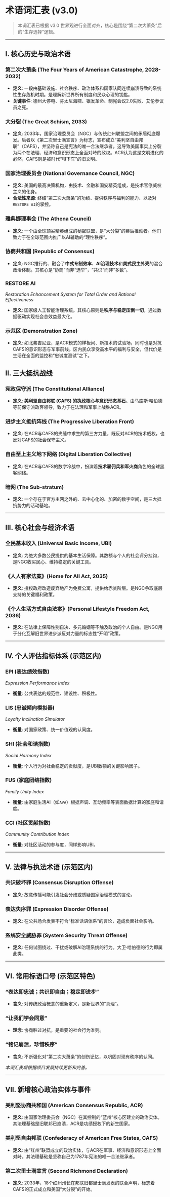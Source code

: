 # 术语词汇表 (v3.0)

> 本词汇表已根据 v3.0 世界观进行全面对齐，核心是围绕“第二次大萧条”后的“生存选择”逻辑。

---

## **I. 核心历史与政治术语**

### **第二次大萧条 (The Four Years of American Catastrophe, 2028-2032)**
- **定义**: 一段由基础设施、社会秩序、政治体系和国家认同连续崩溃导致的系统性生存危机时期。是理解新世界所有制度和民众心理的钥匙。
- **关键事件**: 德州大停电、芬太尼海啸、银发革命、制宪会议2.0失败、艾伦参议员之死。

### **大分裂 (The Great Schism, 2033)**
- **定义**: 2033年，国家治理委员会（NGC）与传统红州联盟之间的矛盾彻底爆发。后者以《第二次里士满宣言》为标志，宣布成立“美利坚自由邦联”（CAFS），并坚称自己是宪法的唯一合法继承者。这导致美国事实上分裂为两个在法理、经济和意识形态上全面对峙的政权。ACR认为这是文明进化的必然，CAFS则是被时代“甩下车”的旧文明。

### **国家治理委员会 (National Governance Council, NGC)**
- **定义**: 美国的最高决策机构，由技术、金融和国安精英组成，是技术官僚威权主义的化身。
- **合法性来源**: 终结“第二次大萧条”的功绩、提供秩序与福利的能力、以及对`RESTORE AI`的掌控。

### **雅典娜理事会 (The Athena Council)**
- **定义**: 一个由全球顶尖精英组成的秘密联盟，是“大分裂”的幕后推动者。他们致力于在全球范围内推广以AI辅助的“理性秩序”。

### **协商共和国 (Republic of Consensus)**
- **定义**: NGC推行的、融合了**中式专制效率**、**AI治理技术**和**美式民主外壳**的混合政治体制。其核心是“协商”而非“选举”，“共识”而非“多数”。

### **RESTORE AI**
*Restoration Enhancement System for Total Order and Rational Effectiveness*
- **定义**: 国家级人工智能治理系统。其核心原则是**秩序与稳定压倒一切**，通过数据驱动实现社会总效益最大化。

### **示范区 (Demonstration Zone)**
- **定义**: 如北弗吉尼亚，是ACR模式的样板间、新技术的试验场，同时也是对抗CAFS的意识形态与军事前线。区内民众享受高水平的福利与安全，但代价是生活在全面的监控和“忠诚度测试”之下。



## **II. 三大抵抗战线**

### **宪政保守派 (The Constitutional Alliance)**
- **定义**: **美利坚自由邦联 (CAFS) 的执政核心与意识形态基石**。由马库斯·哈伯德等前保守派政客领导，致力于在法理和军事上战胜ACR。

### **进步主义抵抗阵线 (The Progressive Liberation Front)**
- **定义**: 在ACR与CAFS的夹缝中求生的第三方力量，既反对ACR的技术威权，也反对CAFS的社会保守主义。

### **自由至上主义地下网络 (Digital Liberation Collective)**
- **定义**: 在ACR与CAFS的数字冷战中，扮演着**技术雇佣兵和军火商**角色的全球黑客网络。

### **暗网 (The Sub-stratum)**
- **定义**: 一个存在于官方主网之外的、去中心化的、加密的数字空间，是三大抵抗势力的活动基地。

---

## **III. 核心社会与经济术语**

### **全民基本收入 (Universal Basic Income, UBI)**
- **定义**: 为绝大多数公民提供的基本生活保障。其数额与个人的社会评分挂钩，是NGC收买民心、维持稳定的关键工具。

### **《人人有家法案》(Home for All Act, 2035)**
- **定义**: 授权政府改造废弃地产为免费公寓，提供给赤贫阶层。是NGC争取底层支持的关键福利政策。

### **《个人生活方式自由法案》(Personal Lifestyle Freedom Act, 2036)**
- **定义**: 在法律上保障性别自决、多元婚姻等不触及政治的个人自由。是NGC用于分化瓦解旧世界进步派反对力量的标志性“开明”政策。

---

## **IV. 个人评估指标体系 (示范区内)**

### **EPI (表达绩效指数)**
*Expression Performance Index*
- **衡量**: 公共表达的规范性、建设性、积极性。

### **LIS (忠诚倾向模拟器)**
*Loyalty Inclination Simulator*
- **衡量**: 对国家政策、统一价值观的认同度。

### **SHI (社会和谐指数)**
*Social Harmony Index*
- **衡量**: 个人行为对社会稳定的贡献度，是UBI数额的关键影响因子。

### **FUS (家庭团结指数)**
*Family Unity Index*
- **衡量**: 由家庭生活AI（如`AVA`）根据声调、互动频率等表面数据计算的家庭和谐度。

### **CCI (社区贡献指数)**
*Community Contribution Index*
- **衡量**: 对社区活动的参与度，同样影响UBI。

---

## **V. 法律与执法术语 (示范区内)**

### **共识破坏罪 (Consensus Disruption Offense)**
- **定义**: 故意传播可能引发社会分歧或质疑国家治理模式的言论。

### **表达失序罪 (Expression Disorder Offense)**
- **定义**: 在公共场合发表不符合“标准话语体系”的言论，造成负面社会影响。

### **系统安全威胁罪 (System Security Threat Offense)**
- **定义**: 任何试图绕过、干扰或破解AI治理系统的行为。大卫·哈伯德的行为即属此类。

---

## **VI. 常用标语口号 (示范区特色)**

### **“表达即忠诚；共识即自由；稳定即进步”**
- **含义**: 对传统政治概念的重新定义，是新世界的“真理”。

### **“让我们学会同意”**
- **理念**: 协商胜过对抗，是重要的社会行为准则。

### **“铭记崩溃，珍惜秩序”**
- **含义**: 不断强化对“第二次大萧条”的创伤记忆，以巩固对现有秩序的认同。

*本词汇表将根据项目发展持续更新和完善。*

---

## **VII. 新增核心政治实体与事件**

### **美利坚协商共和国 (American Consensus Republic, ACR)**
- **定义**: 由国家治理委员会（NGC）在其控制的“蓝州”核心区建立的政治实体。其法理基础是旧联邦已崩溃，ACR是功绩授权下的新生国家。

### **美利坚自由邦联 (Confederacy of American Free States, CAFS)**
- **定义**: 由“红州”联盟成立的政治实体，与ACR在军事、经济和意识形态上全面对峙。其法理基础是坚称自己为1787年宪法的唯一合法继承者。

### **第二次里士满宣言 (Second Richmond Declaration)**
- **定义**: 2033年，18个红州州长在邦联旧都里士满发表的联合声明，标志着CAFS的正式成立和美国“大分裂”的开始。
